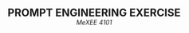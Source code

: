 <h2 align="center" style="margin-bottom: 0;">PROMPT ENGINEERING EXERCISE</h2>
<p align="center" style="margin-top: 0; font-size: 0.9em;"><em>MeXEE 4101</em></p>
